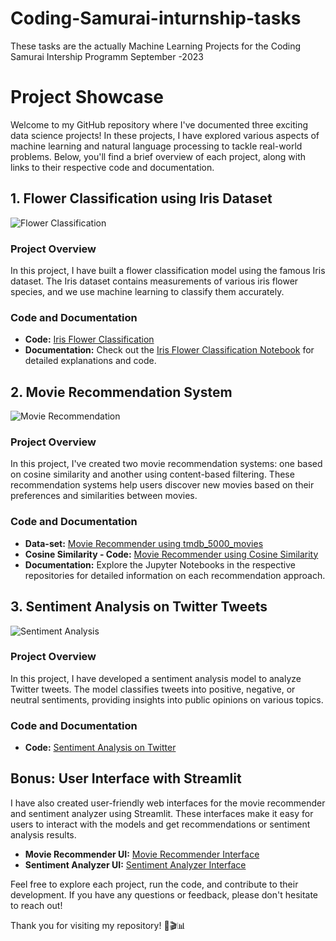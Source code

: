 # Coding-Samurai-inturnship-tasks
These tasks are the actually Machine Learning Projects for the Coding Samurai Intership Programm September
-2023

# Project Showcase

Welcome to my GitHub repository where I've documented three exciting data science projects! In these projects, I have explored various aspects of machine learning and natural language processing to tackle real-world problems. Below, you'll find a brief overview of each project, along with links to their respective code and documentation.

## 1. Flower Classification using Iris Dataset
![Flower Classification](https://www.google.com/search?sca_esv=565628317&rlz=1C1CHZN_enPK1027PK1027&q=iris+flower+classification&tbm=isch&source=lnms&sa=X&ved=2ahUKEwjz1MCEu6yBAxXGjqQKHdEhACUQ0pQJegQIDBAB&biw=1366&bih=643&dpr=1#imgrc=GA4sryjYDWUQHM)
### Project Overview
In this project, I have built a flower classification model using the famous Iris dataset. The Iris dataset contains measurements of various iris flower species, and we use machine learning to classify them accurately.

### Code and Documentation
- **Code:** [Iris Flower Classification](https://github.com/Adeelmunir707/Coding-Samurai-inturship-tasks/blob/main/flower-species/flower-sepecies-prediction-iris-dataset.ipynb)
- **Documentation:** Check out the [Iris Flower Classification Notebook](https://github.com/Adeelmunir707/Coding-Samurai-inturship-tasks/blob/main/flower-species/flower-sepecies-prediction-iris-dataset.ipynb) for detailed explanations and code.

## 2. Movie Recommendation System

![Movie Recommendation](https://www.google.com/search?sca_esv=565618840&rlz=1C1CHZN_enPK1027PK1027&q=movies+recommender+system&tbm=isch&source=lnms&sa=X&ved=2ahUKEwjf19XmuqyBAxXY2AIHHclfBBcQ0pQJegQIChAB&biw=1366&bih=643&dpr=1#imgrc=kK1utoqK4x6WjM&imgdii=UQKfay4o2xI6UM)

### Project Overview
In this project, I've created two movie recommendation systems: one based on cosine similarity and another using content-based filtering. These recommendation systems help users discover new movies based on their preferences and similarities between movies.

### Code and Documentation
- **Data-set:** [Movie Recommender using tmdb_5000_movies](https://github.com/Adeelmunir707/Coding-Samurai-inturship-tasks/blob/main/movies-recomender/Datasets.zip)
- **Cosine Similarity - Code:** [Movie Recommender using Cosine Similarity](https://github.com/Adeelmunir707/Coding-Samurai-inturship-tasks/blob/main/movies-recomender/movie-recomendation-system.ipynb)
- **Documentation:** Explore the Jupyter Notebooks in the respective repositories for detailed information on each recommendation approach.

## 3. Sentiment Analysis on Twitter Tweets

![Sentiment Analysis](https://www.google.com/url?sa=i&url=https%3A%2F%2Fwww.expressanalytics.com%2Fblog%2Fsocial-media-sentiment-analysis%2F&psig=AOvVaw0tKwToJAtc042oEsnsoSIL&ust=1694861790385000&source=images&cd=vfe&opi=89978449&ved=0CBAQjRxqFwoTCODclaq6rIEDFQAAAAAdAAAAABAD)

### Project Overview
In this project, I have developed a sentiment analysis model to analyze Twitter tweets. The model classifies tweets into positive, negative, or neutral sentiments, providing insights into public opinions on various topics.

### Code and Documentation
- **Code:** [Sentiment Analysis on Twitter](https://github.com/Adeelmunir707/Coding-Samurai-inturship-tasks/blob/main/Sentiment-analysis/social-media-sentiment-analysis.ipynb)


## Bonus: User Interface with Streamlit

I have also created user-friendly web interfaces for the movie recommender and sentiment analyzer using Streamlit. These interfaces make it easy for users to interact with the models and get recommendations or sentiment analysis results.

- **Movie Recommender UI:** [Movie Recommender Interface](https://github.com/Adeelmunir707/Coding-Samurai-inturship-tasks/blob/main/movies-recomender/app.py)
- **Sentiment Analyzer UI:** [Sentiment Analyzer Interface](https://github.com/yourusername/sentiment-analyzer-streamlit)

Feel free to explore each project, run the code, and contribute to their development. If you have any questions or feedback, please don't hesitate to reach out!

Thank you for visiting my repository! 🌸🎬📊
